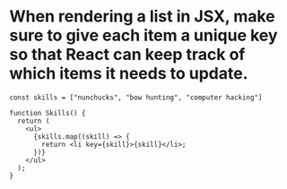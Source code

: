 # When rendering a list in JSX, make sure to give each item a unique key so that React can keep track of which items it needs to update.

```
const skills = ["nunchucks", "bow hunting", "computer hacking"]

function Skills() {
  return (
    <ul>
      {skills.map((skill) => {
        return <li key={skill}>{skill}</li>;
      })}
    </ul>
  );
}
```
